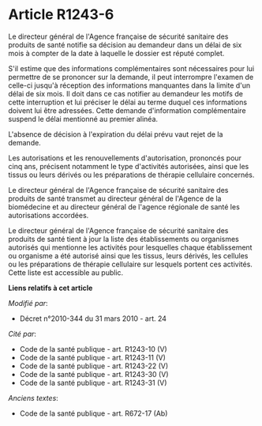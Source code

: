# Article R1243-6

Le directeur général de l'Agence française de sécurité sanitaire des produits de santé notifie sa décision au demandeur dans
un délai de six mois à compter de la date à laquelle le dossier est réputé complet. 

S'il estime que des informations complémentaires sont nécessaires pour lui permettre de se prononcer sur la demande, il peut
interrompre l'examen de celle-ci jusqu'à réception des informations manquantes dans la limite d'un délai de six mois. Il doit
dans ce cas notifier au demandeur les motifs de cette interruption et lui préciser le délai au terme duquel ces informations
doivent lui être adressées. Cette demande d'information complémentaire suspend le délai mentionné au premier alinéa. 

L'absence de décision à l'expiration du délai prévu vaut rejet de la demande. 

Les autorisations et les renouvellements d'autorisation, prononcés pour cinq ans, précisent notamment le type d'activités
autorisées, ainsi que les tissus ou leurs dérivés ou les préparations de thérapie cellulaire concernés. 

Le directeur général de l'Agence française de sécurité sanitaire des produits de santé transmet au directeur général de
l'Agence de la biomédecine et au directeur général de l'agence régionale de santé  les autorisations accordées. 

Le directeur général de l'Agence française de sécurité sanitaire des produits de santé tient à jour la liste des
établissements ou organismes autorisés qui mentionne les activités pour lesquelles chaque établissement ou organisme a été
autorisé ainsi que les tissus, leurs dérivés, les cellules ou les préparations de thérapie cellulaire sur lesquels portent
ces activités. Cette liste est accessible au public.

**Liens relatifs à cet article**

_Modifié par_:

  - Décret n°2010-344 du 31 mars 2010 - art. 24

_Cité par_:

  - Code de la santé publique - art. R1243-10 (V)
  - Code de la santé publique - art. R1243-11 (V)
  - Code de la santé publique - art. R1243-22 (V)
  - Code de la santé publique - art. R1243-30 (V)
  - Code de la santé publique - art. R1243-31 (V)

_Anciens textes_:

  - Code de la santé publique - art. R672-17 (Ab)
